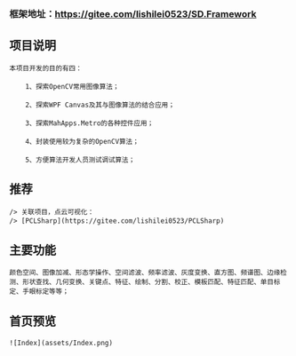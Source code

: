 ### 框架地址：https://gitee.com/lishilei0523/SD.Framework

## 项目说明

    本项目开发的目的有四：

        1、探索OpenCV常用图像算法；
        
        2、探索WPF Canvas及其与图像算法的结合应用；

        3、探索MahApps.Metro的各种控件应用；

        4、封装使用较为复杂的OpenCV算法；

        5、方便算法开发人员测试调试算法；


## 推荐

    /> 关联项目，点云可视化：
    /> [PCLSharp](https://gitee.com/lishilei0523/PCLSharp)

## 主要功能

    颜色空间、图像加减、形态学操作、空间滤波、频率滤波、灰度变换、直方图、频谱图、边缘检测、形状查找、几何变换、关键点、特征、绘制、分割、校正、模板匹配、特征匹配、单目标定、手眼标定等等；

## 首页预览

    ![Index](assets/Index.png)
